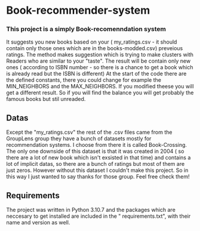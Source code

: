 # Book-recommender-system

### This project is a simply Book-recomenndation system
It suggests you new books based on your ( my_ratings.csv - it should contain only those ones which are in the books-modded.csv) preveious ratings.
The method makes suggestion which is trying to make clusters with Readers who are similar to your "taste". 
The result will be contain only new ones ( according to ISBN number - so there is a chance to get a book which is already read but the ISBN is different)
At the start of the code there are the defined constants, there you could change for example the MIN_NEIGHBORS and the MAX_NEIGHBORS. If you modified theese you will get 
a different result. So if you will find the balance you will get probably the famous books but stil unreaded.

## Datas
Except the "my_ratings.csv" the rest of the .csv files came from the GroupLens group they have a bunch of datasets mostly for recommendation systems. I choose from there 
it is called Book-Crossing. The only one downside of this dataset is that it was created in 2004 ( so there are a lot of new book which isn't exsisted in that time) and contains a lot of implicit datas, so there are a bunch of ratings but most of them are just zeros. However without this dataset I couldn't make this project. So in this 
way I just wanted to say thanks for those group. 
Feel free check them!

## Requirements
The project was written in Python 3.10.7 and the packages which are neccesary to get installed are included in the " requirements.txt", with their name and version as well.
